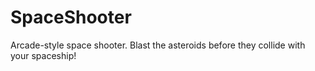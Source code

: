 # SpaceShooter
Arcade-style space shooter. Blast the asteroids before they collide with your spaceship!

